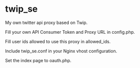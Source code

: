 twip_se
=======

My own twitter api proxy based on Twip.

Fill your own API Consumer Token and Proxy URL in config.php.

Fill user ids allowed to use this proxy in allowed_ids.

Include twip_se.conf in your Nginx vhost configuration.

Set the index page to oauth.php.
